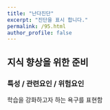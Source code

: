 ```yaml
---
title: "난다진단"
excerpt: "진단을 표시 합니다."
permalink: /95.html
author_profile: false
---
```

## 지식 향상을 위한 준비



### 특성 / 관련요인 / 위험요인

>                
       
학습을 강화하고자 하는 욕구를 표현함
